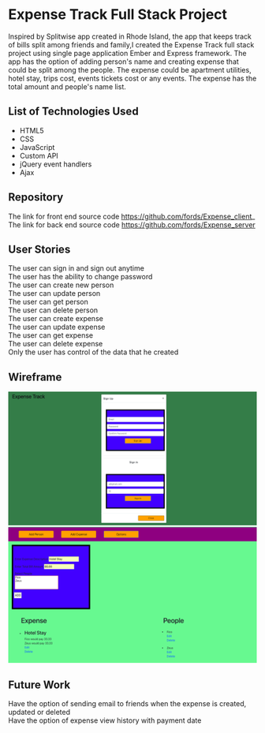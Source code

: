 # Expense Track Full Stack Project

Inspired by Splitwise app created in Rhode Island, the app that keeps track of bills split among friends and family,I created the Expense Track full stack project using single page application Ember and Express framework. The app has the option of adding person's name and creating expense that could be split among the people. The expense could be apartment utilities, hotel stay, trips cost, events tickets cost or any events. The expense has the total amount and people's name list.



## List of Technologies Used
<ul>
<li> HTML5 </li>
<li> CSS</li>
<li> JavaScript</li>
<li> Custom API </li>
<li> jQuery event handlers </li>
<li> Ajax </li>
</ul>

## Repository
The link for front end source code https://github.com/fords/Expense_client_ </br>
The link for back end source code https://github.com/fords/Expense_server </br>

## User Stories
The user can sign in and sign out anytime  </br>
The user has the ability to change password </br>
The user can create new person </br>
The user can update  person</br>
The user can get  person </br>
The user can delete person </br>
The user can create expense </br>
The user can update expense </br>
The user can get expense </br>
The user can delete expense </br>
Only the user has control of the data that he created </br>


## Wireframe
![Alt Wireframe 1](part1.png?raw=true)
![Alt Wireframe 2](part2.png?raw=true)

## Future Work
Have the option of sending email to friends when the expense is created, updated or deleted </br>
Have the option of expense view history with payment date</br>
